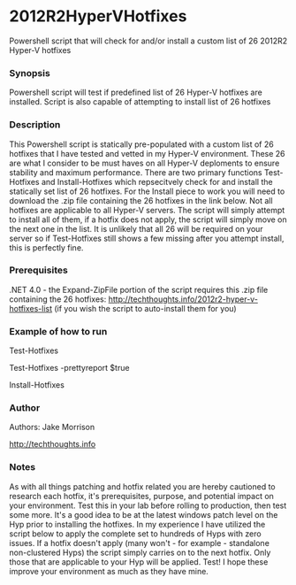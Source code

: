 # 2012R2HyperVHotfixes
Powershell script that will check for and/or install a custom list of 26 2012R2 Hyper-V hotfixes

### Synopsis
Powershell script will test if predefined list of 26 Hyper-V hotfixes are installed. Script is also capable of attempting to install list of 26 hotfixes

### Description
This Powershell script is statically pre-populated with a custom list of 26 hotfixes that I have tested and vetted in my Hyper-V environment.  These 26 are what I consider to be must haves on all Hyper-V deploments to ensure stability and maximum performance.  There are two primary functions Test-Hotfixes and Install-Hotfixes which repsecitvely check for and install the statically set list of 26 hotfixes.  For the Install piece to work you will need to download the .zip file containing the 26 hotfixes in the link below.  Not all hotfixes are applicable to all Hyper-V servers.  The script will simply attempt to install all of them, if a hotfix does not apply, the script will simply move on the next one in the list.  It is unlikely that all 26 will be required on your server so if Test-Hotfixes still shows a few missing after you attempt install, this is perfectly fine.

### Prerequisites
.NET 4.0 - the Expand-ZipFile portion of the script requires this
.zip file containing the 26 hotfixes: http://techthoughts.info/2012r2-hyper-v-hotfixes-list (if you wish the script to auto-install them for you)

### Example of how to run
Test-Hotfixes

Test-Hotfixes -prettyreport $true

Install-Hotfixes

### Author
Authors: Jake Morrison

http://techthoughts.info

### Notes

As with all things patching and hotfix related you are hereby cautioned to research each hotfix, it's prerequisites, purpose, and potential impact on your environment.  Test this in your lab before rolling to production, then test some more.  It's a good idea to be at the latest windows patch level on the Hyp prior to installing the hotfixes.  In my experience I have utilized the script below to apply the complete set to hundreds of Hyps with zero issues.  If a hotfix doesn't apply (many won't - for example - standalone non-clustered Hyps) the script simply carries on to the next hotfix.  Only those that are applicable to your Hyp will be applied.  Test!  I hope these improve your environment as much as they have mine.